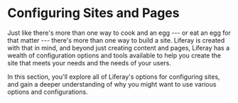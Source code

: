 # Configuring Sites and Pages

Just like there's more than one way to cook and an egg --- or eat an egg for 
that matter --- there's more than one way to build a site. Liferay is created 
with that in mind, and beyond just creating content and pages, Liferay has a 
wealth of configuration options and tools available to help you create the site 
that meets your needs and the needs of your users.

In this section, you'll explore all of Liferay's options for configuring sites, 
and gain a deeper understanding of why you might want to use various options 
and configurations.